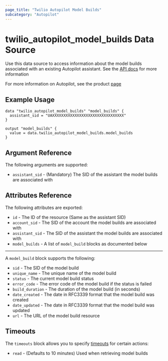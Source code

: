 ```yaml
---
page_title: "Twilio Autopilot Model Builds"
subcategory: "Autopilot"
---
```


# twilio_autopilot_model_builds Data Source

Use this data source to access information about the model builds associated with an existing Autopilot assistant. See the [API docs](https://www.twilio.com/docs/autopilot/api/model-build) for more information

For more information on Autopilot, see the product [page](https://www.twilio.com/autopilot)

## Example Usage

```hcl
data "twilio_autopilot_model_builds" "model_builds" {
  assistant_sid = "UAXXXXXXXXXXXXXXXXXXXXXXXXXXXXXXXX"
}

output "model_builds" {
  value = data.twilio_autopilot_model_builds.model_builds
}
```

## Argument Reference

The following arguments are supported:

- `assistant_sid` - (Mandatory) The SID of the assistant the model builds are associated with

## Attributes Reference

The following attributes are exported:

- `id` - The ID of the resource (Same as the assistant SID)
- `account_sid` - The SID of the account the model builds are associated with
- `assistant_sid` - The SID of the assistant the model builds are associated with
- `model_builds` - A list of `model_build` blocks as documented below

---

A `model_build` block supports the following:

- `sid` - The SID of the model build
- `unique_name` - The unique name of the model build
- `status` - The current model build status
- `error_code` - The error code of the model build if the status is failed
- `build_duration` - The duration of the model build (in seconds)
- `date_created` - The date in RFC3339 format that the model build was created
- `date_updated` - The date in RFC3339 format that the model build was updated
- `url` - The URL of the model build resource

## Timeouts

The `timeouts` block allows you to specify [timeouts](https://www.terraform.io/docs/configuration/resources.html#timeouts) for certain actions:

- `read` - (Defaults to 10 minutes) Used when retrieving model builds
